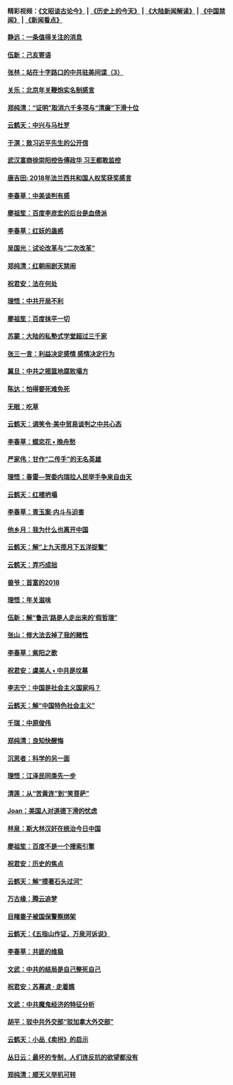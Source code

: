 #### 精彩视频：[《文昭谈古论今》](http://45.32.25.56/wenzhao) | [《历史上的今天》](http://45.32.25.56/today-in-history) | [《大陆新闻解读》](http://45.32.25.56/ntdtv-comedy) | [《中国禁闻》](http://45.32.25.56/ntdtv-news) | [《新闻看点》](http://45.32.25.56/news-insight) 

 #### [静远：一条值得关注的消息](../pages/nsc993/n11024470.md?t=02070331) 

#### [伍新：己亥寄语](../pages/nsc993/n11024543.md?t=02070331) 

#### [张林：站在十字路口的中共驻美间谍（3）](../pages/nsc993/n11023043.md?t=02070331) 

#### [关乐：北京年关鞭炮实名制感言](../pages/nsc993/n11022630.md?t=02070331) 

#### [郑纯清：“证明”取消六千多项与“清廉”下滑十位](../pages/nsc993/n11022638.md?t=02070331) 

#### [云鹤天：中兴与马杜罗](../pages/nsc993/n11022620.md?t=02070331) 

#### [于溟：致习近平先生的公开信](../pages/nsc993/n11022593.md?t=02070331) 

#### [武汉富商徐崇阳控告傅政华 习王都敢监控](../pages/nsc993/n11022212.md?t=02070331) 

#### [唐吉田: 2018年法兰西共和国人权奖获奖感言](../pages/nsc993/n11021537.md?t=02070331) 

#### [李春草：中美谈判有感](../pages/nsc993/n11019776.md?t=02070331) 

#### [廖祖笙：百度李彦宏的后台是血债派](../pages/nsc993/n11019767.md?t=02070331) 

#### [李春草：红妖的蛊惑](../pages/nsc993/n11017095.md?t=02070331) 

#### [吴国光：试论改革与“二次改革”](../pages/nsc993/n11017055.md?t=02070331) 

#### [郑纯清：红朝闹剧天禁闹](../pages/nsc993/n11017030.md?t=02070331) 

#### [祝君安：法在何处](../pages/nsc993/n11017021.md?t=02070331) 

#### [理悟：中共开局不利](../pages/nsc993/n11016938.md?t=02070331) 

#### [廖祖笙：百度抹平一切](../pages/nsc993/n11014925.md?t=02070331) 

#### [苏蒙：大陆的私塾式学堂超过三千家](../pages/nsc993/n11014334.md?t=02070331) 

#### [张三一言：利益决定感情 感情决定行为](../pages/nsc993/n11012463.md?t=02070331) 

#### [冀旦：中共之摇篮地腐败塌方](../pages/nsc993/n11009533.md?t=02070331) 

#### [陈达：怕得要死难免死](../pages/nsc993/n11009520.md?t=02070331) 

#### [无眠：吃草](../pages/nsc993/n11007940.md?t=02070331) 

#### [云鹤天：调笑令‧美中贸易谈判之中共心态](../pages/nsc993/n11007670.md?t=02070331) 

#### [李春草：蝶恋花  •  晚舟愁](../pages/nsc993/n11006605.md?t=02070331) 

#### [严家伟：甘作“二传手”的无名英雄](../pages/nsc993/n11005340.md?t=02070331) 

#### [理悟：春雷—贺委内瑞拉人民举手争来自由天](../pages/nsc993/n11005334.md?t=02070331) 

#### [云鹤天：红楼坍塌](../pages/nsc993/n11005318.md?t=02070331) 

#### [李春草：青玉案·内斗与迫害](../pages/nsc993/n11005306.md?t=02070331) 

#### [他乡月：我为什么也离开中国](../pages/nsc993/n11003553.md?t=02070331) 

#### [云鹤天：解“上九天揽月下五洋捉鳖”](../pages/nsc993/n11000750.md?t=02070331) 

#### [云鹤天：弄巧成拙](../pages/nsc993/n11000722.md?t=02070331) 

#### [兽爷：首富的2018](../pages/nsc993/n11000693.md?t=02070331) 

#### [理悟：年关滋味](../pages/nsc993/n10998847.md?t=02070331) 

#### [伍新：解“鲁迅‘路是人走出来的’假哲理”](../pages/nsc993/n10998777.md?t=02070331) 

#### [张山：修大法去掉了我的赌性](../pages/nsc993/n10997702.md?t=02070331) 

#### [李春草：紫阳之歌](../pages/nsc993/n10997679.md?t=02070331) 

#### [祝君安：虞美人 • 中共是坟墓](../pages/nsc993/n10996090.md?t=02070331) 

#### [李志宁：中国是社会主义国家吗？](../pages/nsc993/n10996097.md?t=02070331) 

#### [云鹤天：解“中国特色社会主义”](../pages/nsc993/n10996043.md?t=02070331) 

#### [千瑞：中原俊伟](../pages/nsc993/n10995401.md?t=02070331) 

#### [郑纯清：良知快醒悔](../pages/nsc993/n10995385.md?t=02070331) 

#### [沉思者：科学的另一面](../pages/nsc993/n10996074.md?t=02070331) 

#### [理悟：江泽民同类先一步](../pages/nsc993/n10995378.md?t=02070331) 

#### [清莲：从“苦黄连”到“笑菩萨”](../pages/nsc993/n10995466.md?t=02070331) 

#### [Joan：美国人对道德下滑的忧虑](../pages/nsc993/n10995424.md?t=02070331) 

#### [林泉：斯大林汉奸在统治今日中国](../pages/nsc993/n10995210.md?t=02070331) 

#### [廖祖笙：百度不是一个搜索引擎](../pages/nsc993/n10994961.md?t=02070331) 

#### [祝君安：历史的焦点](../pages/nsc993/n10994925.md?t=02070331) 

#### [云鹤天：解“摸著石头过河”](../pages/nsc993/n10993325.md?t=02070331) 

#### [万古缘：腾云追梦](../pages/nsc993/n10993120.md?t=02070331) 

#### [目睹妻子被国保警察绑架](../pages/nsc993/n10991525.md?t=02070331) 

#### [云鹤天：《五指山作证，万泉河诉说》](../pages/nsc993/n10991603.md?t=02070331) 

#### [李春草：共匪的维稳](../pages/nsc993/n10991348.md?t=02070331) 

#### [文武：中共的结局是自己整死自己](../pages/nsc993/n10989899.md?t=02070331) 

#### [祝君安：苏幕遮 · 走着瞧](../pages/nsc993/n10988901.md?t=02070331) 

#### [文武：中共魔鬼经济的特征分析](../pages/nsc993/n10987387.md?t=02070331) 

#### [胡平：驳中共外交部“驳加拿大外交部”](../pages/nsc993/n10987378.md?t=02070331) 

#### [云鹤天：小品《卖拐》的启示](../pages/nsc993/n10984392.md?t=02070331) 

#### [丛日云：最坏的专制，人们连反抗的欲望都没有](../pages/nsc993/n10984377.md?t=02070331) 

#### [郑纯清：顺天义举机可转](../pages/nsc993/n10984369.md?t=02070331) 

